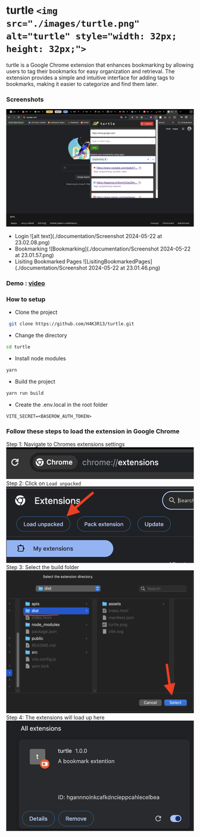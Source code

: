 # turtle `<img src="./images/turtle.png" alt="turtle" style="width: 32px; height: 32px;">`

turtle is a Google Chrome extension that enhances bookmarking by allowing users to tag their bookmarks for easy organization and retrieval. The extension provides a simple and intuitive interface for adding tags to bookmarks, making it easier to categorize and find them later.

### Screenshots
![full](./documentation/Screenshot%202024-06-02%20at%2011.37.35.png)

- Login
  ![alt text](./documentation/Screenshot 2024-05-22 at 23.02.08.png)
- Bookmarking
  ![Bookmarking](./documentation/Screenshot 2024-05-22 at 23.01.57.png)
- Lisiting Bookmarked Pages
  ![LisitingBookmarkedPages](./documentation/Screenshot 2024-05-22 at 23.01.46.png)

### Demo : [video](https://www.loom.com/share/aba116b65b3b4c1b8303cf9fc27b81fb?sid=add931b9-8987-45bc-b052-92978ea6ff5c)

### How to setup

- Clone the project

```bash
 git clone https://github.com/H4K3R13/turtle.git
```

- Change the directory

```bash
cd turtle
```

- Install node modules

```bash
yarn
```

- Build the project

```bash
yarn run build
```

- Create the .env.local in the root folder

```env
VITE_SECRET=<BASEROW_AUTH_TOKEN>
```

### Follow these steps to load the extension in Google Chrome

Step 1: Navigate to Chromes extensions settings
  ![image1](./images/Screenshot%202024-02-28%20at%2021.06.57.png)
Step 2: Click on `Load unpacked`
  ![image2](./images/Screenshot%202024-02-28%20at%2021.07.18.png)
Step 3: Select the build folder
  ![image3](./images/Screenshot%202024-02-28%20at%2021.07.49.png)
Step 4: The extensions will load up here
  ![image4](./images/Screenshot%202024-02-28%20at%2021.07.58.png)
